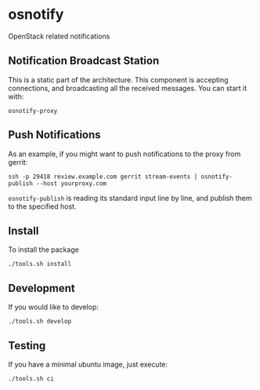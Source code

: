 # osnotify

OpenStack related notifications

## Notification Broadcast Station
This is a static part of the architecture. This component is accepting
connections, and broadcasting all the received messages. You can start it with:

    osnotify-proxy

## Push Notifications
As an example, if you might want to push notifications to the proxy from gerrit:

    ssh -p 29418 review.example.com gerrit stream-events | osnotify-publish --host yourproxy.com

`osnotify-publish` is reading its standard input line by line, and publish them
to the specified host.

## Install
To install the package

    ./tools.sh install

## Development
If you would like to develop:

    ./tools.sh develop

## Testing
If you have a minimal ubuntu image, just execute:

    ./tools.sh ci
